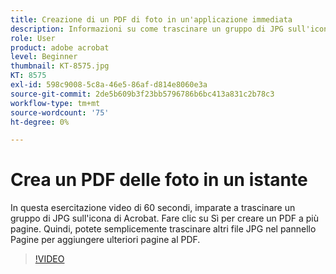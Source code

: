 ```yaml
---
title: Creazione di un PDF di foto in un'applicazione immediata
description: Informazioni su come trascinare un gruppo di JPG sull'icona di Acrobat per creare un PDF
role: User
product: adobe acrobat
level: Beginner
thumbnail: KT-8575.jpg
KT: 8575
exl-id: 598c9008-5c8a-46e5-86af-d814e8060e3a
source-git-commit: 2de5b609b3f23bb5796786b6bc413a831c2b78c3
workflow-type: tm+mt
source-wordcount: '75'
ht-degree: 0%

---
```


# Crea un PDF delle foto in un istante

In questa esercitazione video di 60 secondi, imparate a trascinare un gruppo di JPG sull&#39;icona di Acrobat. Fare clic su Sì per creare un PDF a più pagine. Quindi, potete semplicemente trascinare altri file JPG nel pannello Pagine per aggiungere ulteriori pagine al PDF.

>[!VIDEO](https://video.tv.adobe.com/v/336365?hidetitle=true)
